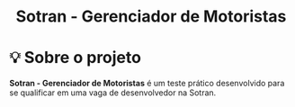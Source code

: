 <h1 align="center">
  Sotran - Gerenciador de Motoristas
</h1>



# :bulb: Sobre o projeto
**Sotran - Gerenciador de Motoristas** é um teste prático desenvolvido para se qualificar em uma vaga de desenvolvedor na Sotran.
